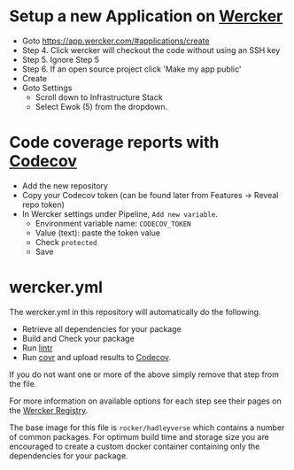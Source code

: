 # Setup a new Application on [Wercker](https://app.wercker.com/)

- Goto https://app.wercker.com/#applications/create
- Step 4. Click wercker will checkout the code without using an SSH key
- Step 5. Ignore Step 5
- Step 6. If an open source project click 'Make my app public'
- Create
- Goto Settings
  - Scroll down to Infrastructure Stack
  - Select Ewok (5) from the dropdown.

# Code coverage reports with [Codecov](https://codecov.io)

- Add the new repository
- Copy your Codecov token (can be found later from Features -> Reveal repo token)
- In Wercker settings under Pipeline, `Add new variable`.
  - Environment variable name: `CODECOV_TOKEN`
  - Value (text): paste the token value
  - Check `protected`
  - Save

# wercker.yml

The wercker.yml in this repository will automatically do the following.

- Retrieve all dependencies for your package
- Build and Check your package
- Run [lintr](https://github.com/jimhester/lintr)
- Run [covr](https://github.com/jimhester/covr) and upload results to [Codecov](https://codecov.io).

If you do not want one or more of the above simply remove that step from the file.

For more information on available options for each step see their pages on the
[Wercker Registry](https://app.wercker.com/#search/steps/jimhester).

The base image for this file is `rocker/hadleyverse` which contains a number of
common packages.  For optimum build time and storage size you are encouraged to
create a custom docker container containing only the dependencies for your
package.
